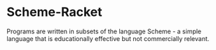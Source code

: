 # Scheme-Racket

Programs are written in subsets of the language Scheme - a simple language that is educationally effective but not commercially relevant.
